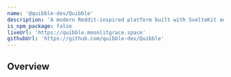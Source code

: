 ```yaml
---
name: '@quibble-dev/Quibble'
description: 'A modern Reddit-inspired platform built with SvelteKit and Django. Features multi-profile support, community creation, and rich threaded discussions.'
is_npm_package: false
liveUrl: 'https://quibble.moonlitgrace.space'
githubUrl: 'https://github.com/quibble-dev/Quibble'
---
```


## Overview
